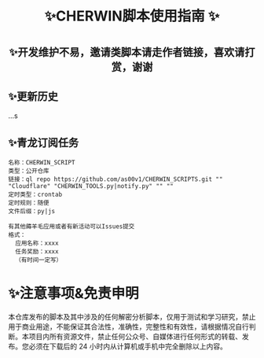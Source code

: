 # <h1 align="center">✨CHERWIN脚本使用指南 ✨</h1>





# <h2 align="center">✨开发维护不易，邀请类脚本请走作者链接，喜欢请打赏，谢谢</h2>



## ✨更新历史
...s


## ✨青龙订阅任务
```
名称：CHERWIN_SCRIPT
类型：公开仓库
链接：ql repo https://github.com/as00v1/CHERWIN_SCRIPTS.git "" "Cloudflare" "CHERWIN_TOOLS.py|notify.py" "" ""
定时类型：crontab
定时规则：随便
文件后缀：py|js
```
```
有其他薅羊毛应用或者有新活动可以Issues提交
格式：
  应用名称：xxxx
  任务奖励：xxxx
  （有时间一定写）
```



# ✨注意事项&免责申明
 本仓库发布的脚本及其中涉及的任何解密分析脚本，仅用于测试和学习研究，禁止用于商业用途，不能保证其合法性，准确性，完整性和有效性，请根据情况自行判断。本项目内所有资源文件，禁止任何公众号、自媒体进行任何形式的转载、发布。您必须在下载后的 24 小时内从计算机或手机中完全删除以上内容。
